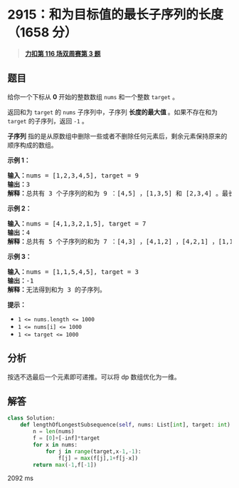 # 2915：和为目标值的最长子序列的长度（1658 分）


> <u>**[力扣第 116 场双周赛第 3 题](https://leetcode.cn/problems/length-of-the-longest-subsequence-that-sums-to-target/)**</u>

## 题目

<p>给你一个下标从 <strong>0</strong> 开始的整数数组 <code>nums</code> 和一个整数 <code>target</code> 。</p>

<p>返回和为 <code>target</code> 的 <code>nums</code> 子序列中，子序列 <strong>长度的最大值 </strong>。如果不存在和为 <code>target</code> 的子序列，返回 <code>-1</code> 。</p>

<p><strong>子序列</strong> 指的是从原数组中删除一些或者不删除任何元素后，剩余元素保持原来的顺序构成的数组。</p>



<p><strong class="example">示例 1：</strong></p>

<pre>
<b>输入：</b>nums = [1,2,3,4,5], target = 9
<b>输出：</b>3
<b>解释：</b>总共有 3 个子序列的和为 9 ：[4,5] ，[1,3,5] 和 [2,3,4] 。最长的子序列是 [1,3,5] 和 [2,3,4] 。所以答案为 3 。
</pre>

<p><strong class="example">示例 2：</strong></p>

<pre>
<b>输入：</b>nums = [4,1,3,2,1,5], target = 7
<b>输出：</b>4
<strong>解释：</strong>总共有 5 个子序列的和为 7 ：[4,3] ，[4,1,2] ，[4,2,1] ，[1,1,5] 和 [1,3,2,1] 。最长子序列为 [1,3,2,1] 。所以答案为 4 。
</pre>

<p><strong class="example">示例 3：</strong></p>

<pre>
<b>输入：</b>nums = [1,1,5,4,5], target = 3
<b>输出：</b>-1
<b>解释：</b>无法得到和为 3 的子序列。
</pre>



<p><strong>提示：</strong></p>

<ul>
<li><code>1 &lt;= nums.length &lt;= 1000</code></li>
<li><code>1 &lt;= nums[i] &lt;= 1000</code></li>
<li><code>1 &lt;= target &lt;= 1000</code></li>
</ul>


## 分析

按选不选最后一个元素即可递推。可以将 dp 数组优化为一维。

## 解答


```python
class Solution:
    def lengthOfLongestSubsequence(self, nums: List[int], target: int) -> int:
        n = len(nums)
        f = [0]+[-inf]*target
        for x in nums:
            for j in range(target,x-1,-1):
                f[j] = max(f[j],1+f[j-x])
        return max(-1,f[-1])
```
2092 ms
